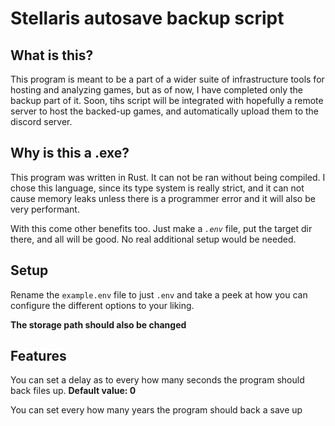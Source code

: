 # Stellaris autosave backup script

## What is this?

This program is meant to be a part of a wider suite of infrastructure tools for hosting and analyzing games, but as of now, I have completed only the backup part of it. Soon, tihs script will be integrated with hopefully a remote server to host the backed-up games, and automatically upload them to the discord server.

## Why is this a .exe?

This program was written in Rust. It can not be ran without being compiled. I chose this language, since its type system is really strict, and it can not cause memory leaks unless there is a programmer error and it will also be very performant.

With this come other benefits too. Just make a *`.env`* file, put the target dir there, and all will be good. No real additional setup would be needed.

## Setup
Rename the `example.env` file to just `.env` and take a peek at how you can configure the different options to your liking.

**The storage path should also be changed**

## Features

You can set a delay as to every how many seconds the program should back files up. **Default value: 0**

You can set every how many years the program should back a save up